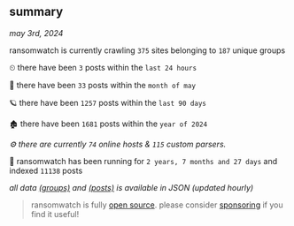 
## summary
_may 3rd, 2024_

ransomwatch is currently crawling `375` sites belonging to `187` unique groups

⏲ there have been `3` posts within the `last 24 hours`

🦈 there have been `33` posts within the `month of may`

🪐 there have been `1257` posts within the `last 90 days`

🏚 there have been `1681` posts within the `year of 2024`

_⚙️ there are currently `74` online hosts & `115` custom parsers._

🦕 ransomwatch has been running for `2 years, 7 months and 27 days` and indexed `11138` posts

_all data  [(groups)](http://ransomwhat.telemetry.ltd/groups) and [(posts)](http://ransomwhat.telemetry.ltd/posts) is available in JSON (updated hourly)_

> ransomwatch is fully [open source](https://github.com/joshhighet/ransomwatch#ransomwatch--). please consider [sponsoring](https://github.com/sponsors/joshhighet) if you find it useful!
